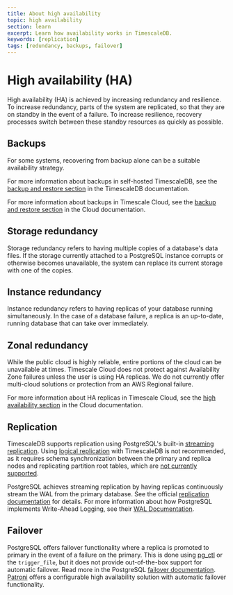 ```yaml
---
title: About high availability
topic: high availability
section: learn
excerpt: Learn how availability works in TimescaleDB.
keywords: [replication] 
tags: [redundancy, backups, failover]
---
```


# High availability (HA)
High availability (HA) is achieved by increasing redundancy and
resilience. To increase redundancy, parts of the system are replicated, so that
they are on standby in the event of a failure. To increase resilience, recovery
processes switch between these standby resources as quickly as possible.

## Backups
For some systems, recovering from backup alone can be a suitable availability
strategy. 

For more information about backups in self-hosted TimescaleDB, see the
[backup and restore section][db-backup] in the TimescaleDB documentation.

For more information about backups in Timescale Cloud, see
the [backup and restore section][cloud-backup] in the Cloud documentation.

## Storage redundancy
Storage redundancy refers to having multiple copies of a database's data files.
If the storage currently attached to a PostgreSQL instance corrupts or otherwise
becomes unavailable, the system can replace its current storage with one of the
copies. 

## Instance redundancy
Instance redundancy refers to having replicas of your database running
simultaneously. In the case of a database failure, a replica is an up-to-date,
running database that can take over immediately.

## Zonal redundancy
While the public cloud is highly reliable, entire portions of the cloud can be
unavailable at times. Timescale Cloud does not protect against Availability Zone
failures unless the user is using HA replicas. We do not currently offer
multi-cloud solutions or protection from an AWS Regional failure.

For more information about HA replicas in Timescale Cloud, see
the [high availability section][cloud-ha] in the Cloud documentation.

## Replication
TimescaleDB supports replication using PostgreSQL's built-in
[streaming replication][postgres-streaming-replication-docs]. Using
[logical replication][postgres-logrep-docs] with TimescaleDB is not recommended,
as it requires schema synchronization between the primary and replica nodes and
replicating partition root tables, which are
[not currently supported][postgres-partition-limitations].

PostgreSQL achieves streaming replication by having replicas continuously stream
the WAL from the primary database. See the official
[replication documentation](https://www.postgresql.org/docs/current/static/warm-standby.html#STREAMING-REPLICATION)
for details. For more information about how PostgreSQL implements Write-Ahead
Logging, see their
[WAL Documentation](https://www.postgresql.org/docs/current/static/wal-intro.html).

## Failover
PostgreSQL offers failover functionality where a replica is promoted to primary
in the event of a failure on the primary. This is done using
[pg_ctl][pgctl-docs] or the `trigger_file`, but it does not provide
out-of-the-box support for automatic failover. Read more in the PostgreSQL
[failover documentation][failover-docs]. [Patroni][patroni-github] offers a
configurable high availability solution with automatic failover functionality.

[cloud-ha]: /cloud/:currentVersion:/high-availability/
[db-backup]: /timescaledb/:currentVersion:/how-to-guides/backup-and-restore/
[cloud-backup]: /cloud/:currentVersion:/backup-restore-cloud/
[postgres-streaming-replication-docs]: https://www.postgresql.org/docs/current/static/warm-standby.html#STREAMING-REPLICATION
[postgres-partition-limitations]: https://www.postgresql.org/docs/current/static/logical-replication-restrictions.html
[postgres-logrep-docs]: https://www.postgresql.org/docs/current/static/logical-replication.html
[pgctl-docs]: https://www.postgresql.org/docs/current/static/app-pg-ctl.html
[failover-docs]: https://www.postgresql.org/docs/current/static/warm-standby-failover.html
[patroni-github]: https://github.com/zalando/patroni
